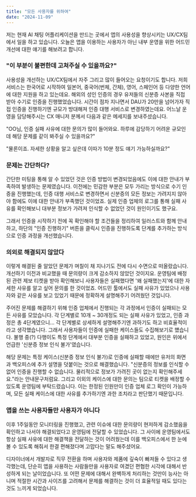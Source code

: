 ```yaml
---
title: "모든 사용자를 위하여"
date: "2024-11-09"
---
```


저는 현재 AI 채팅 어플리케이션을 만드는 곳에서 앱의 사용성을 향상시키는 UX/CX팀에서 일을 하고 있습니다. 오늘은 앱을 이용하는 사용자가 아닌 내부 운영을 위한 어드민 개선에 대한 얘기를 해보려고 합니다.

### "이 부분이 불편한데 고쳐주실 수 있을까요?"
사용성을 개선하는 UX/CX팀에서 자주 그리고 많이 들어오는 요청이기도 합니다. 저희 서비스는 한국어로 시작하여 일본어, 중국어(번체, 간체), 영어, 스페인어 등 다양한 언어에 대한 지원을 하고 있는데요. 해외의 성인 인증의 경우 유저들의 신분증 사본을 직접 받아 수기로 인증을 진행했었습니다. 시간이 점차 지나면서 DAU가 20만을 넘어가자 직접 인증을 진행하기엔 규모가 방대해져 인증 대행 서비스로 변경하였는데요. 어느날 운영을 담당해주시는 CX 매니저 분께서 다음과 같은 메세지를 보내주셨습니다.

"OO님, 인증 실패 사유에 대한 문의가 많이 들어와요. 하루에 감당하기 어려운 규모인데 해당 문제를 같이 봐주실 수 있을까요?"

"물론이죠. 자세한 상황을 알고 싶은데 이따가 10분 정도 얘기 가능하실까요?"

### 문제는 간단하다?
간단한 미팅을 통해 알 수 있었던 것은 인증 방법이 변경되었음에도 이에 대한 안내가 부족하여 발생하는 문제였습니다. 이전에는 민감한 부분은 모두 가리는 방식으로 수기 인증을 진행했는데, 인증 대행 서비스로 변경하면서 신분증의 모든 정보는 가려지지 않아야 함에도 이에 대한 안내가 부족했던 것이었죠. 실제 인증 업체의 로그를 통해 실패 사유를 확인해보니 대부분 정보가 가려져 인식할 수 없었던 것이 원인이기도 했구요.

그래서 인증을 시작하기 전에 꼭 확인해야 할 조건들을 정리하여 일러스트와 함께 안내하고, 하단의 "인증 진행하기" 버튼을 클릭시 인증을 진행하도록 단계를 추가하는 방식으로 인증 과정을 개선했습니다.

### 의외로 해결되지 않았다
이렇게 해결된 줄 알았던 문제가 며칠이 채 지나기도 전에 다시 수면으로 떠올랐습니다. 개선하기 이전과 비교했을 때 문의량이 크게 감소하지 않았던 것이지요. 운영팀에 배정된 관련 제보 티켓을 받아 확인해보니 사용자들은 실패했다면 '왜 실패했는지'에 대한 자세한 사유를 알고 싶어 문의를 한 것이었죠. 어드민 툴에서도 실패 사유가 있었으나 사용자와 같은 사유를 보고 있었기 때문에 정확하게 설명해주기 어려웠던 것입니다.

주어진 문제를 해결하기 위해 인증 업체에서 진행되는 각 과정에서 인증이 실패되는 모든 사유를 모았습니다. 각 단계별로 10개 ~ 30개정도 되는 실패 사유가 있었고, 인증 과정은 총 4단계였으니... 각 단계별로 상세하게 설명해주기엔 과하기도 하고 비효율적이라고 생각했습니다. 그래서 사용자들이 인증에 실패한 케이스들도 수집해보기로 헀습니다. 불행 중(?) 다행이도 특정 단계에서 대부분 인증을 실패하고 있었고, 원인은 위에서 언급한 '신분증 정보 인식 불가'였습니다.

해당 문제는 특정 케이스(신분증 정보 인식 불가)로 인증에 실패할 때에만 유저의 화면과 백오피스에 추가 설명을 덧붙이는 것으로 해결했습니다. "신분증의 정보를 인식할 수 없어 인증을 진행할 수 없습니다. 물리적으로 정보가 가려진 곳이 없는지 확인해주세요."라는 안내문구처럼요. 그리고 이외의 케이스에 대한 문의는 팀으로 티켓을 배정할 수 있도록 운영팀에 부탁드렸습니다. 이는 한정된 인원만이 인증 업체 로그 확인이 가능하며, 모든 실패 케이스에 대한 사유를 추가하기엔 과한 조치라고 판단했기 때문입니다.

### 앱을 쓰는 사용자들만 사용자가 아니다
이후 1주일동안 모니터링을 진행했고, 관련 이슈에 대한 문의량이 현저하게 감소했음을 확인하고 나서야 해결되었다고 운영팀에 전달할 수 있었습니다. 그 사이에 운영팀에서도 항상 실패 사유에 대한 해결책을 전달하는 것이 어려웠는데 이를 백오피스에서 한 눈에 볼 수 있도록 해줘서 한결 편해졌다며 고맙다는 말도 해주셨어요.

디자이너에서 개발자로 직무 전환을 하며 사용자와 제품에 깊숙이 빠져들 수 있다고 생각했는데, 단순히 앱을 사용하는 사람들만을 사용자로 여겼던 편협한 시각에 대해서 반성하게 되는 날이었습니다. 또 어떤 문제에 대해서 완벽하게 처리하는 것만이 능사는 아니며 적절한 시간과 사이즈를 고려해서 문제를 해결하는 것이 더 효율적일 때도 있다는 것도 느끼게 되었습니다.